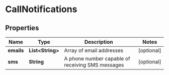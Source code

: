 
# CallNotifications

## Properties
Name | Type | Description | Notes
------------ | ------------- | ------------- | -------------
**emails** | **List&lt;String&gt;** | Array of email addresses |  [optional]
**sms** | **String** | A phone number capable of receiving SMS messages |  [optional]



